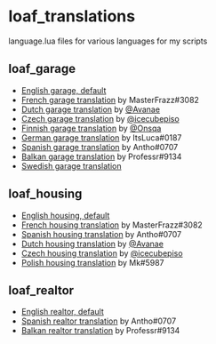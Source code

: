 # loaf_translations
language.lua files for various languages for my scripts

## loaf_garage
* [English garage, default](https://github.com/loaf-scripts/loaf_translations/blob/main/loaf_garage/english-language.lua)
* [French garage translation](https://github.com/loaf-scripts/loaf_translations/blob/main/loaf_garage/french-language.lua) by MasterFrazz#3082
* [Dutch garage translation](https://github.com/loaf-scripts/loaf_translations/blob/main/loaf_garage/dutch-language.lua) by [@Avanae](https://github.com/Avanae)
* [Czech garage translation](https://github.com/loaf-scripts/loaf_translations/blob/main/loaf_garage/czech-language.lua) by [@icecubepiso](https://github.com/icecubepiso)
* [Finnish garage translation](https://github.com/loaf-scripts/loaf_translations/blob/main/loaf_garage/finnish-language.lua) by [@Onsqa](https://github.com/Onsqa)
* [German garage translation](https://github.com/loaf-scripts/loaf_translations/blob/main/loaf_garage/german-language.lua) by ItsLuca#0187
* [Spanish garage translation](https://github.com/loaf-scripts/loaf_translations/blob/main/loaf_garage/spanish-language.lua) by Antho#0707
* [Balkan garage translation](https://github.com/loaf-scripts/loaf_translations/blob/main/loaf_garage/balkan-language.lua) by Professr#9134
* [Swedish garage translation](https://github.com/loaf-scripts/loaf_translations/blob/main/loaf_garage/swedish-language.lua)
## loaf_housing
* [English housing, default](https://github.com/loaf-scripts/loaf_translations/blob/main/loaf_housing/english-language.lua)
* [French housing translation](https://github.com/loaf-scripts/loaf_translations/blob/main/loaf_housing/french-language.lua) by MasterFrazz#3082
* [Spanish housing translation](https://github.com/loaf-scripts/loaf_translations/blob/main/loaf_housing/spanish-language.lua) by Antho#0707
* [Dutch housing translation](https://github.com/loaf-scripts/loaf_translations/blob/main/loaf_housing/dutch-language.lua) by [@Avanae](https://github.com/Avanae)
* [Czech housing translation](https://github.com/loaf-scripts/loaf_translations/blob/main/loaf_housing/czech-language.lua) by [@icecubepiso](https://github.com/icecubepiso)
* [Polish housing translation](https://github.com/loaf-scripts/loaf_translations/blob/main/loaf_housing/polish-language.lua) by Mk#5987
## loaf_realtor
* [English realtor, default](https://github.com/loaf-scripts/loaf_translations/blob/main/loaf_realtor/english-language.lua)
* [Spanish realtor translation](https://github.com/loaf-scripts/loaf_translations/blob/main/loaf_realtor/spanish-language.lua) by Antho#0707
* [Balkan realtor translation](https://github.com/loaf-scripts/loaf_translations/blob/main/loaf_realtor/balkan-language.lua) by Professr#9134
